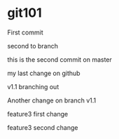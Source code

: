 # git101
First commit


second to branch

this is the second commit on master

my last change on github


v1.1 branching out

Another change on branch v1.1

feature3 first change

feature3 second change

